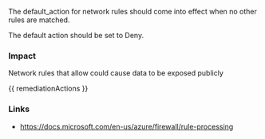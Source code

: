 
The default_action for network rules should come into effect when no other rules are matched.

The default action should be set to Deny.

### Impact
Network rules that allow could cause data to be exposed publicly

<!-- DO NOT CHANGE -->
{{ remediationActions }}

### Links
- https://docs.microsoft.com/en-us/azure/firewall/rule-processing


